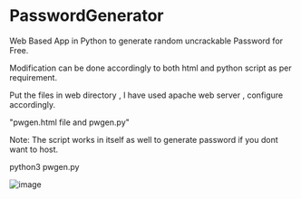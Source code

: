 # PasswordGenerator
Web Based App in Python to generate random uncrackable Password for Free.

Modification can be done accordingly to both html and python script as per requirement.

Put the files in web directory , I have used apache web server , configure accordingly.

"pwgen.html file and pwgen.py" 

Note: The script works in itself as well to generate password if you dont want to host.

python3 pwgen.py

![image](https://github.com/workabhiwin09/PasswordGenerator/assets/31949319/e23199a0-6cfa-4c24-a550-e1498913c6f6)

